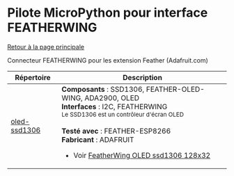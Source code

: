# Pilote MicroPython pour interface FEATHERWING
[Retour à la page principale](../../readme.md)

Connecteur FEATHERWING pour les extension Feather (Adafruit.com)

<table>
<thead>
  <th>Répertoire</th><th>Description</th>
</thead>
<tbody>
  <tr><td><a href="../../../../oled-ssd1306">oled-ssd1306</a></td>
      <td><strong>Composants</strong> : SSD1306, FEATHER-OLED-WING, ADA2900, OLED<br />
      <strong>Interfaces</strong> : I2C, FEATHERWING<br />
<small>Le SSD1306 est un contrôleur d'écran OLED</small><br/><br />
      <strong>Testé avec</strong> : FEATHER-ESP8266<br />
      <strong>Fabricant</strong> : ADAFRUIT<br />
<ul>
<li>Voir <a href="https://shop.mchobby.be/product.php?id_product=879">FeatherWing OLED ssd1306 128x32</a></li>
</ul>
      </td>
  </tr>
</tbody>
</table>
